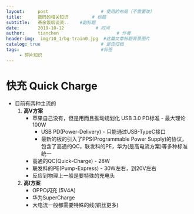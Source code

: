 ```yaml
---
layout:     post                    # 使用的布局（不需要改）
title:      数码的相关知识         # 标题 
subtitle:   茶余饭后谈资..    #副标题
date:       2019-10-12            # 时间
author:     tianchen                      # 作者
header-img:  img/10_1/bg-train0.jpg  #这篇文章标题背景图片  
catalog: true                       # 是否归档
tags:                               #标签
     - 碎片知识
---
```


# 快充 Quick Charge
* 目前有两种主流的
     1. **高V方案**
          * 苹果自己没有，但是用而且推动规划化 USB 3.0 PD标准 - 最大理论100W
               * USB PD(Power-Delivery) - 只能通过USB-TypeC接口
               * 最新的板的引入了PPS(Programmable Power Supply)的协议，包含了高通的QC，联发科的PE，华为(是高电流方案)等多种标准统一
          * 高通的QC(Quick-Charge) - 28W
          * 联发科的PE(Pump-Express) - 30W左右，到20V左右
          * 反应到物理上一般是要特殊的充电头
     2. **高I方案**
          * OPPO闪充 (5V4A)
          * 华为SuperCharge
          * 大电流一般都需要特殊的线(铜丝更多)

